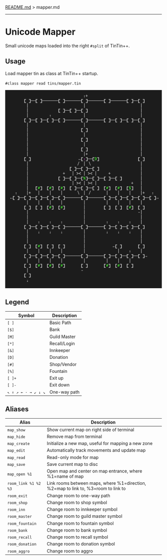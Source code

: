 [README.md](../../../) > mapper.md

----

# Unicode Mapper

Small unicode maps loaded into the right `#split` of TinTin++. 

## Usage

Load mapper tin as class at TinTin++ startup.

`#class mapper read tins/mapper.tin`

![](midgaard.png)

## Legend

| Symbol              | Description   |
| ------------------- | ------------- |
| `[ ]`               |  Basic Path   |
| `[$]`               |  Bank         |
| `[M]`               |  Guild Master |
| `[*]`               |  Recall/Login |
| `[&]`               |  Innkeeper    |
| `[D]`               |  Donation     |
| `[#]`               |  Shop/Vendor  |
| `[%]`               |  Fountain     |
| `[ ]+`              |  Exit up      |
| `[ ]-`              |  Exit down    |
| `↖ ↑ ↗ ← · → ↙ ↓ ↘` | One-way path  |


## Aliases

| Alias                | Description |
| -------------------- | ----------- |
| `map_show`           | Show current map on right side of terminal |
| `map_hide`           | Remove map from terminal |
| `map_create`         | Initialize a new map, useful for mapping a new zone |
| `map_edit`           | Automatically track movements and update map |
| `map_read`           | Read-only mode for map |
| `map_save`           | Save current map to disc |
| `map_open %1`        | Open map and center on map entrance, where %1=name of map |
| `room_link %1 %2 %3` | Link rooms between maps, where %1=direction, %2=map to link to, %3=room to link to |
| `room_exit`          | Change room to one-way path |
| `room_shop`          | Change room to shop symbol |
| `room_inn`           | Change room to innkeeper symbol |
| `room_master`        | Change room to guild master symbol |
| `room_fountain`      | Change room to fountain symbol |
| `room_bank`          | Change room to bank symbol |
| `room_recall`        | Change room to recall symbol |
| `room_donation`      | Change room to donation symbol |
| `room_aggro`         | Change room to aggro |

